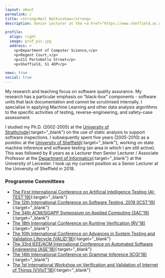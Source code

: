 ```yaml
---
layout: about
permalink: /
title: <strong>Neil Walkinshaw</strong>
description: Senior Lecturer at the <a href="https://www.sheffield.ac.uk/dcs/indexdcs">Department of Computer Science</a>, at the University of Sheffield.

profile:
  align: right
  image: prof_pic.jpg
  address: >
    <p>Department of Computer Science,</p>
    <p>Regent Court,</p>
    <p>211 Portobello Street</p>
    <p>Sheffield, S1 4DP</p>

news: true
social: true
---
```


My research and teaching focus on software quality assurance. My research has a particular emphasis on “black-box” components - software units that lack documentation and cannot be scrutinised internally. I specialise in applying Machine Learning and other data analysis algorithms to the specific activities of testing, reverse-engineering, and safety-case assessment.

I studied my Ph.D. (2002-2005) at the [University of Strathclyde](https://www.strath.ac.uk/science/computerinformationsciences/){:target="\_blank"} on the use of static analysis to support software inspections. I subsequently spent five years (2005-2010) as a postdoc at the [University of Sheffield](https://www.sheffield.ac.uk/dcs/indexdcs){:target="\_blank"}, working on state machine inference and software testing (an area in which I am still active). This was followed by 8 years as a Lecturer then Senior Lecturer / Associate Professor at the [Department of Informatics](https://www2.le.ac.uk/departments/informatics){:target="\_blank"} at the University of Leicester. I took up my current position as a Senior Lecturer at the University of Sheffield in 2018.

### Programme Committees

* [The First International Conference on Artificial Intelligence Testing (AI-TEST'19)](http://ieeeaitests.com/){:target="\_blank"}
* [The 12th International Conference on Software Testing, 2019 (ICST'19)](http://icst2019.xjtu.edu.cn/){:target="\_blank"}
* [The 34th ACM/SIGAPP Symposium on Applied Computing (SAC'19)](https://www.sigapp.org/sac/sac2019/){:target="\_blank"}
* [The 18th International Conference on Runtime Verification (RV'18)](https://rv2018.isp.uni-luebeck.de/){:target="\_blank"}
* [The 10th International Conference on Advances in System Testing and Validation Lifecycle (VALID'18)](https://www.iaria.org/conferences2018/VALID18.html){:target="\_blank"}
* [The 33rd IEEE/ACM International Conference on Automated Software Engineering (ASE'18)](http://www.ase2018.com/){:target="\_blank"}
* [The 14th International Conference on Grammar Inference (ICGI'18)](http://icgi2018.pwr.edu.pl/){:target="\_blank"}
* [The 1st International Workshop on Verification and Validation of Internet of Things (VVIoT'18)](https://web.fe.up.pt/~vviot2018/){:target="\_blank"}
